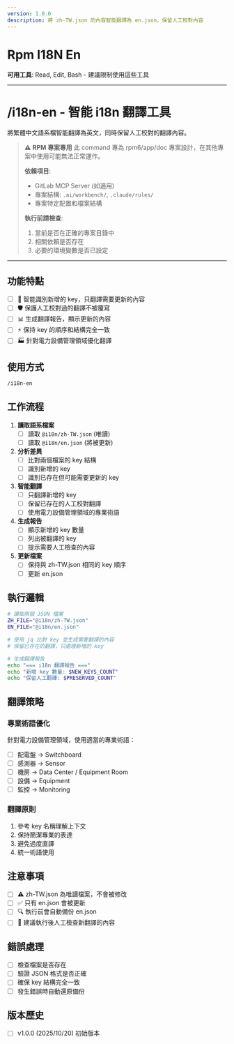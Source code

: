```yaml
---
version: 1.0.0
description: 將 zh-TW.json 的內容智能翻譯為 en.json，保留人工校對內容
---
```

# Rpm I18N En

**可用工具**: Read, Edit, Bash - 建議限制使用這些工具

---
# /i18n-en - 智能 i18n 翻譯工具

將繁體中文語系檔智能翻譯為英文，同時保留人工校對的翻譯內容。


> ⚠️ **RPM 專案專用**
> 此 command 專為 rpm6/app/doc 專案設計，在其他專案中使用可能無法正常運作。
>
> **依賴項目**:
> - GitLab MCP Server (如適用)
> - 專案結構: `.ai/workbench/`, `.claude/rules/`
> - 專案特定配置和檔案結構
>
> **執行前請檢查**:
> 1. 當前是否在正確的專案目錄中
> 2. 相關依賴是否存在
> 3. 必要的環境變數是否已設定

---


## 功能特點

- [ ] 🔄 智能識別新增的 key，只翻譯需要更新的內容
- [ ] 🛡️ 保護人工校對過的翻譯不被覆寫
- [ ] 📊 生成翻譯報告，顯示更新的內容
- [ ] ⚡ 保持 key 的順序和結構完全一致
- [ ] 🏭 針對電力設備管理領域優化翻譯

## 使用方式

```bash
/i18n-en
```

## 工作流程

1. **讀取語系檔案**
   - [ ] 讀取 `@i18n/zh-TW.json` (唯讀)
   - [ ] 讀取 `@i18n/en.json` (將被更新)

2. **分析差異**
   - [ ] 比對兩個檔案的 key 結構
   - [ ] 識別新增的 key
   - [ ] 識別已存在但可能需要更新的 key

3. **智能翻譯**
   - [ ] 只翻譯新增的 key
   - [ ] 保留已存在的人工校對翻譯
   - [ ] 使用電力設備管理領域的專業術語

4. **生成報告**
   - [ ] 顯示新增的 key 數量
   - [ ] 列出被翻譯的 key
   - [ ] 提示需要人工檢查的內容

5. **更新檔案**
   - [ ] 保持與 zh-TW.json 相同的 key 順序
   - [ ] 更新 en.json

## 執行邏輯

```bash
# 讀取兩個 JSON 檔案
ZH_FILE="@i18n/zh-TW.json"
EN_FILE="@i18n/en.json"

# 使用 jq 比對 key 並生成需要翻譯的內容
# 保留已存在的翻譯，只處理新增的 key

# 生成翻譯報告
echo "=== i18n 翻譯報告 ==="
echo "新增 key 數量: $NEW_KEYS_COUNT"
echo "保留人工翻譯: $PRESERVED_COUNT"
```

## 翻譯策略

### 專業術語優化

針對電力設備管理領域，使用適當的專業術語：

- [ ] 配電盤 → Switchboard
- [ ] 感測器 → Sensor
- [ ] 機房 → Data Center / Equipment Room
- [ ] 設備 → Equipment
- [ ] 監控 → Monitoring

### 翻譯原則

1. 參考 key 名稱理解上下文
2. 保持簡潔專業的表達
3. 避免過度直譯
4. 統一術語使用

## 注意事項

- [ ] ⚠️ zh-TW.json 為唯讀檔案，不會被修改
- [ ] ✅ 只有 en.json 會被更新
- [ ] 🔍 執行前會自動備份 en.json
- [ ] 📝 建議執行後人工檢查新翻譯的內容

## 錯誤處理

- [ ] 檢查檔案是否存在
- [ ] 驗證 JSON 格式是否正確
- [ ] 確保 key 結構完全一致
- [ ] 發生錯誤時自動還原備份

## 版本歷史
- [ ] v1.0.0 (2025/10/20) 初始版本
